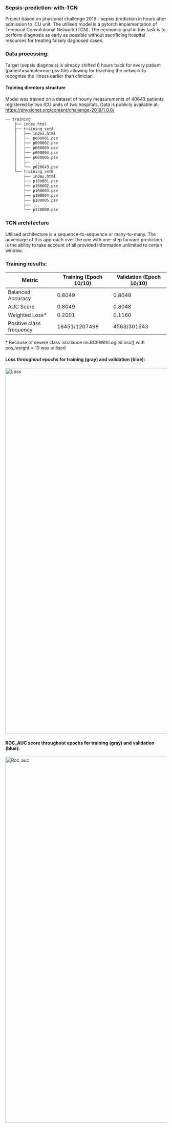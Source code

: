 ### Sepsis-prediction-with-TCN

Project based on physionet challenge 2019 - sepsis prediction in hours after admission to ICU unit. The utilised model is a pytorch implementation of Temporal Convulutional Network (TCN). 
The economic goal in this task is to perform diagnosis as early as possible without sacrificing hospital resources for treating falsely dagnosed cases.

### Data processing:

Target (sepsis diagnosis) is already shifted 6 hours back for every patient (patient=sample=one psv file) allowing for teaching the network to recognise the illness earlier than clinician.


#### Training directory structure

Model was trained on a dataset of hourly measurements of 40643 patients registered by two ICU units of two hospitals. Data is publicly available at: https://physionet.org/content/challenge-2019/1.0.0/

```python
── training
    ├── index.html
    ├── training_setA
    │   ├── index.html
    │   ├── p000001.psv
    │   ├── p000002.psv
    │   ├── p000003.psv
    │   ├── p000004.psv
    │   ├── p000005.psv
    │   ├── ...
    │   └── p020643.psv
    └── training_setB
        ├── index.html
        ├── p100001.psv
        ├── p100002.psv
        ├── p100003.psv
        ├── p100004.psv
        ├── p100005.psv
        ├── ...
        └── p120000.psv
```
### TCN architecture 

Utilised architecture is a sequence-to-sequence or many-to-many.
The adventage of this approach over the one with one-step forward prediction is the ability to take account of all provided information unlimited to certan window.

### Training results:

| Metric | Training (Epoch 10/10) | Validation (Epoch 10/10) |
| ------------- | ------------- | ------------- |
| Balanced Accuracy | 0.8049 | 0.8048 |
| AUC Score | 0.8049  | 0.8048 |
| Weighted Loss* | 0.2001  | 0.1160 |
| Positive class frequency | 18451/1207498 | 4563/301643 |
\* Because of severe class inbalance nn.BCEWithLogitsLoss() with pos_weight = 10 was utilised

#### Loss throughout epochs for training (gray) and validation (blue):

<img width="1142" alt="Loss" src="https://github.com/jjfrackowiak/Sepsis-prediction-with-TCN/assets/84077365/aafb9cc5-26f8-49de-a219-f6bdbdb3a4e4">


#### ROC_AUC score throughout epochs for training (gray) and validation (blue):

<img width="1143" alt="Roc_auc" src="https://github.com/jjfrackowiak/Sepsis-prediction-with-TCN/assets/84077365/503c4766-8eea-4cfd-9e08-e9281a0744d2">




